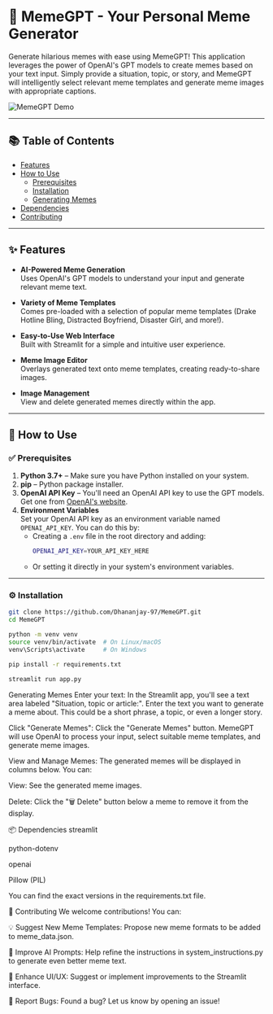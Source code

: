 # 🧙 MemeGPT - Your Personal Meme Generator

Generate hilarious memes with ease using MemeGPT! This application leverages the power of OpenAI's GPT models to create memes based on your text input. Simply provide a situation, topic, or story, and MemeGPT will intelligently select relevant meme templates and generate meme images with appropriate captions.

![MemeGPT Demo](https://your-demo-image-or-gif-url.com) <!-- Optional: Add your demo screenshot or GIF -->

---

## 📚 Table of Contents

- [Features](#-features)
- [How to Use](#-how-to-use)
  - [Prerequisites](#-prerequisites)
  - [Installation](#installation)
  - [Generating Memes](#-generating-memes)
- [Dependencies](#-dependencies)
- [Contributing](#-contributing)

---

## ✨ Features

- **AI-Powered Meme Generation**  
  Uses OpenAI's GPT models to understand your input and generate relevant meme text.

- **Variety of Meme Templates**  
  Comes pre-loaded with a selection of popular meme templates (Drake Hotline Bling, Distracted Boyfriend, Disaster Girl, and more!).

- **Easy-to-Use Web Interface**  
  Built with Streamlit for a simple and intuitive user experience.

- **Meme Image Editor**  
  Overlays generated text onto meme templates, creating ready-to-share images.

- **Image Management**  
  View and delete generated memes directly within the app.

---

## 🚀 How to Use

### ✅ Prerequisites

1. **Python 3.7+** – Make sure you have Python installed on your system.
2. **pip** – Python package installer.
3. **OpenAI API Key** – You'll need an OpenAI API key to use the GPT models. Get one from [OpenAI's website](https://platform.openai.com/).
4. **Environment Variables**  
   Set your OpenAI API key as an environment variable named `OPENAI_API_KEY`. You can do this by:
   - Creating a `.env` file in the root directory and adding:
     ```bash
     OPENAI_API_KEY=YOUR_API_KEY_HERE
     ```
   - Or setting it directly in your system's environment variables.

---

### ⚙️ Installation

```bash
git clone https://github.com/Dhananjay-97/MemeGPT.git
cd MemeGPT

python -m venv venv
source venv/bin/activate  # On Linux/macOS
venv\Scripts\activate     # On Windows

pip install -r requirements.txt

streamlit run app.py
```
Generating Memes
Enter your text: In the Streamlit app, you'll see a text area labeled "Situation, topic or article:". Enter the text you want to generate a meme about. This could be a short phrase, a topic, or even a longer story.

Click "Generate Memes": Click the "Generate Memes" button. MemeGPT will use OpenAI to process your input, select suitable meme templates, and generate meme images.

View and Manage Memes: The generated memes will be displayed in columns below. You can:

View: See the generated meme images.

Delete: Click the "🗑️ Delete" button below a meme to remove it from the display.

📦 Dependencies
streamlit

python-dotenv

openai

Pillow (PIL)

You can find the exact versions in the requirements.txt file.

🤝 Contributing
We welcome contributions! You can:

💡 Suggest New Meme Templates: Propose new meme formats to be added to meme_data.json.

🧠 Improve AI Prompts: Help refine the instructions in system_instructions.py to generate even better meme text.

🎨 Enhance UI/UX: Suggest or implement improvements to the Streamlit interface.

🐛 Report Bugs: Found a bug? Let us know by opening an issue!
   
